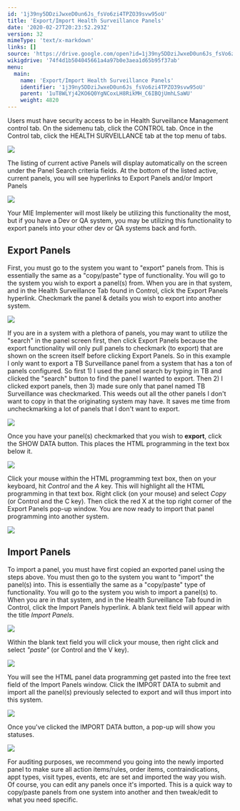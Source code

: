 ```yaml
---
id: '1j39ny5DDziJwxeD0un6Js_fsVo6zi4TPZO39svw95oU'
title: 'Export/Import Health Surveillance Panels'
date: '2020-02-27T20:23:52.293Z'
version: 32
mimeType: 'text/x-markdown'
links: []
source: 'https://drive.google.com/open?id=1j39ny5DDziJwxeD0un6Js_fsVo6zi4TPZO39svw95oU'
wikigdrive: '74f4d1b504045661a4a97b0e3aea1d65b95f37ab'
menu:
  main:
    name: 'Export/Import Health Surveillance Panels'
    identifier: '1j39ny5DDziJwxeD0un6Js_fsVo6zi4TPZO39svw95oU'
    parent: '1uT8WLYj42KO6Q0YgNCoxLH8RikMH_C6IBQjUmhLSaWU'
    weight: 4820
---
```

Users must have security access to be in Health Surveillance Management control tab. On the sidemenu tab, click the CONTROL tab. Once in the Control tab, click the HEALTH SURVEILLANCE tab at the top menu of tabs.
  
![](../export-import-health-surveillance-panels.assets/2438e433ac9318b02ac39205c16153c1.png)  

The listing of current active Panels will display automatically on the screen under the Panel Search criteria fields. At the bottom of the listed active, current panels, you will see hyperlinks to Export Panels and/or Import Panels
  
![](../export-import-health-surveillance-panels.assets/f8a1beba19aefa30eb579f735ec9b24a.png)  

Your MIE Implementer will most likely be utilizing this functionality the most, but if you have a Dev or QA system, you may be utilizing this functionality to export panels into your other dev or QA systems back and forth.
  
## Export Panels  
  
First, you must go to the system you want to "export" panels from. This is essentially the same as a "copy/paste" type of functionality. You will go to the system you wish to export a panel(s) from. When you are in that system, and in the Health Surveillance Tab found in Control, click the Export Panels hyperlink. Checkmark the panel & details you wish to export into another system.
  
![](../export-import-health-surveillance-panels.assets/2f67b541ef325a857aa1255d6fddea65.png)  

If you are in a system with a plethora of panels, you may want to utilize the "search" in the panel screen first, then click Export Panels because the export functionality will only pull panels to checkmark (to export) that are shown on the screen itself before clicking Export Panels. So in this example I only want to export a TB Surveillance panel from a system that has a ton of panels configured. So first 1) I used the panel search by typing in TB and clicked the "search" button to find the panel I wanted to export. Then 2) I clicked export panels, then 3) made sure only that panel named TB Surveillance was checkmarked. This weeds out all the other panels I don't want to copy in that the originating system may have. It saves me time from *un*checkmarking a lot of panels that I don't want to export.
  
![](../export-import-health-surveillance-panels.assets/55eec80228b6a0a266a36eab7055df62.png)  

Once you have your panel(s) checkmarked that you wish to **export**, click the SHOW DATA button. This places the HTML programming in the text box below it.
  
![](../export-import-health-surveillance-panels.assets/f7c1a0f25c51f8f3b2a62b20da5f4f9c.png)  

Click your mouse within the HTML programming text box, then on your keyboard, hit *Control* and the *A* key. This will highlight all the HTML programming in that text box. Right click (on your mouse) and select *Copy* (or Control and the C key). Then click the red X at the top right corner of the Export Panels pop-up window. You are now ready to import that panel programming into another system.
  
![](../export-import-health-surveillance-panels.assets/1e314089c7db163bf92e1f80c184d2cd.png)  

  
## Import Panels  
  
To import a panel, you must have first copied an exported panel using the steps above. You must then go to the system you want to "import" the panel(s) into. This is essentially the same as a "copy/paste" type of functionality. You will go to the system you wish to import a panel(s) to. When you are in that system, and in the Health Surveillance Tab found in Control, click the Import Panels hyperlink. A blank text field will appear with the title *Import Panels*.
  
![](../export-import-health-surveillance-panels.assets/1ea780baf9000b08ac8feabdf62106f4.png)  

Within the blank text field you will click your mouse, then right click and select *"paste"* (or Control and the V key).
  
![](../export-import-health-surveillance-panels.assets/90c1f14b412b53c0242ee3f2849c3ab2.png)  

You will see the HTML panel data programming get pasted into the free text field of the Import Panels window. Click the IMPORT DATA to submit and import all the panel(s) previously selected to export and will thus import into this system.
  
![](../export-import-health-surveillance-panels.assets/462d6988b3b3860175de24bf7d73dd31.png)  

Once you've clicked the IMPORT DATA button, a pop-up will show you statuses.
  
![](../export-import-health-surveillance-panels.assets/97f3c4c45fc0508f013ce090cf42af10.png)  

For auditing purposes, we recommend you going into the newly imported panel to make sure all action items/rules, order items, contraindications, appt types, visit types, events, etc are set and imported the way you wish. Of course, you can edit any panels once it's imported. This is a quick way to copy/paste panels from one system into another and then tweak/edit to what you need specific.
